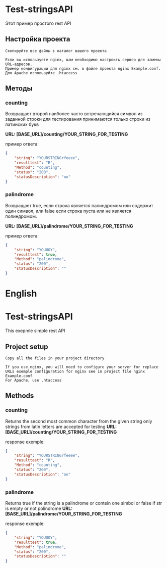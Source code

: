 # Test-stringsAPI
Этот пример простого rest API

## Настройка проекта
```
Скопируйте все файлы в каталог вашего проекта

Если вы используете nginx, вам необходимо настроить сервер для замены URL-адресов. 
Пример конфигурации для nginx см. в файле проекта nginx Example.conf.
Для Apache используйте .htaccess
```

Методы
----------------

### counting

Возвращает второй наиболее часто встречающийся символ из заданной строки
для тестирования принимаются только строки из латинских букв

**URL: \[BASE\_URL\]/counting/YOUR_STRING_FOR_TESTING**

пример ответа:

```json
{
	"string": "YOURSTRINGrfeeee",
	"resulttest": "R",
	"Method": "counting",
	"status": "200",
	"statusDescription": "ок"
}
```
### palindrome
Возвращает true, если строка является палиндромом или содержит один символ, или false если строка пуста или не является полиндромом.

**URL: \[BASE\_URL\]/palindrome/YOUR_STRING_FOR_TESTING**

пример ответа:

```json
{
	"string": "YOUUOY",
	"resulttest": true,
	"Method": "palindrome",
	"status": "200",
	"statusDescription": ""
}
```
English
========
# Test-stringsAPI
This exepmle simple rest API

## Project setup
```
Copy all the files in your project directory

If you use nginx, you will need to configure your server for replace URLs exemple configuration for nginx see in project file nginx Example.conf
For Apache, use .htaccess 
```

Methods
----------------

### counting

Returns the second most common character from the given string
only strings from latin letters are accepted for testing
**URL: \[BASE\_URL\]/counting/YOUR_STRING_FOR_TESTING**

response exemple:

```json
{
	"string": "YOURSTRINGrfeeee",
	"resulttest": "R",
	"Method": "counting",
	"status": "200",
	"statusDescription": "ок"
}
```
### palindrome
Returns true if the string is a palindrome or contein one simbol or false if str is empty or not polindrome
**URL: \[BASE\_URL\]/palindrome/YOUR_STRING_FOR_TESTING**

response exemple:

```json
{
	"string": "YOUUOY",
	"resulttest": true,
	"Method": "palindrome",
	"status": "200",
	"statusDescription": ""
}
```

